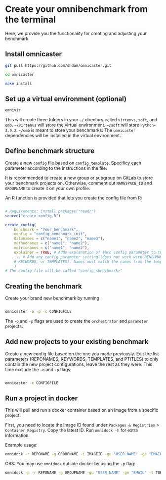 # Create your omnibenchmark from the terminal


Here, we provide you the functionality for creating and adjusting your benchmark.

## Install omnicaster

```sh
git pull https://github.com/shdam/omnicaster.git

cd omnicaster

make install
```

## Set up a virtual environment (optional)

```sh
omnivir
```
This will create three folders in your `~/` directory called `virtenvs`, `soft`, and `omb`.
`~/virtenvs` will store the virtual environment.
`~/soft` will store `Python-3.9.2`.
`~/omb` is meant to store your benchmarks.
The `omnicaster` dependencies will be installed in the virtual environment.

## Define benchmark structure

Create a new `config` file based on `config_template`.
Specificy each parameter according to the instructions in the file.

It is recommended to create a new group or subgroup on GitLab to store your benchmark projects on. Otherwise, comment out `NAMESPACE_ID` and `GROUPNAME` to create it on your own profile.

An R function is provided that lets you create the config file from R:

```r

# Requirements: install.packages("readr")
source("create_config.R")

create_config(
	benchmark = "Your_benchmark",
	config = "config_benchmark_init",
	datanames = c("name1", "name2", "name3"),
	methodnames = c("name1", "name2"),
	metricnames = c("name1", "name2"),
	explainer = TRUE, # Adds explanation of each config parameter to the buttom of the file
	... # Add any config parameter setting (does not work with BENCHMARK, REPONAMES,
	# KEYWORDS, or TEMPLATES). Names must match the names from the template.
	)
# The config file will be called "config_<benchmark>"

```

## Creating the benchmark

Create your brand new benchmark by running

```sh

omnicaster -o -p -c CONFIGFILE

```

The `-o` and `-p` flags are used to create the `orchestrator` and `parameter` projects.


## Add new projects to your existing benchmark

Create a new config file based on the one you made previously. Edit the list parameters (REPONAMES, KEYWORDS, TEMPLATES, and PTITLES) to only contain the new project configurations, leave the rest as they were. This time exclude the `-o` and `-p` flags:

```sh

omnicaster -c CONFIGFILE

```


## Run a project in docker

This will pull and run a docker container based on an image from a specific project.

First, you need to locate the image ID found under `Packages & Registries` > `Container Registry`. Copy the latest ID. Run `omnidock -h` for extra information.

Example usage:

```sh
omnidock -r REPONAME -g GROUPNAME -i IMAGEID -gu "USER.NAME" -ge "EMAIL" -t TOKEN
```

OBS: You may use `omnidock` outside docker by using the `-p` flag:
```sh
omnidock -p -r REPONAME -g GROUPNAME -gu "USER.NAME" -ge "EMAIL" -t TOKEN
```

